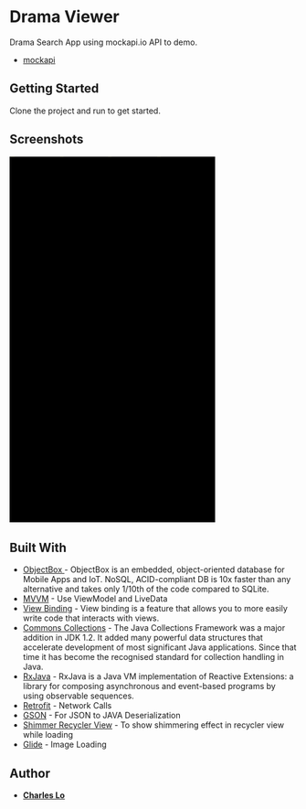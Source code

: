 # Drama Viewer
Drama Search App using  mockapi.io API to demo.
* [mockapi](https://5e6235126f5c7900149bcb19.mockapi.io/api/v1/drama)

## Getting Started

Clone the project and run to get started.

## Screenshots

<img src="https://github.com/charles-lo/DramaViewer/blob/dev/snaps/screenshots_banner.gif" width="360">

## Built With

* [ObjectBox ](https://objectbox.io/mobile/) - ObjectBox is an embedded, object-oriented database for Mobile Apps and IoT.  NoSQL, ACID-compliant DB is 10x faster than any alternative and takes only 1/10th of the code compared to SQLite. 
* [MVVM](https://developer.android.com/topic/libraries/architecture) - Use ViewModel and LiveData
* [View Binding](https://developer.android.com/topic/libraries/view-binding) - View binding is a feature that allows you to more easily write code that interacts with views.
* [Commons Collections](http://commons.apache.org/proper/commons-collections/) - The Java Collections Framework was a major addition in JDK 1.2. It added many powerful data structures that accelerate development of most significant Java applications. Since that time it has become the recognised standard for collection handling in Java.
* [RxJava](https://github.com/ReactiveX/RxJava) - RxJava is a Java VM implementation of Reactive Extensions: a library for composing asynchronous and event-based programs by using observable sequences.
* [Retrofit](https://github.com/square/retrofit) - Network Calls
* [GSON](https://github.com/google/gson) - For JSON to JAVA Deserialization
* [Shimmer Recycler View](https://github.com/sharish/ShimmerRecyclerView) - To show shimmering effect in recycler view while loading
* [Glide](https://github.com/bumptech/glide) - Image Loading

## Author

* **[Charles Lo](https://www.linkedin.com/in/charles-lo-aa296712/)**
